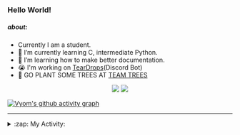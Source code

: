 ### Hello World!

##### about:
- Currently I am a student.
- 🌱 I’m currently learning C, intermediate Python.
- 🌱 I’m learning how to make better documentation.
- 😭 I'm working on [TearDrops](https://github.com/Vyvy-vi/TearDrops)(Discord Bot)
- 🌱 GO PLANT SOME TREES AT [TEAM TREES](https://teamtrees.org/)

<p align="center">
  <a href="https://twitter.com/Vyvy_viM"><img target="_blank" src="https://img.shields.io/badge/twitter%20@Vyvy_viM-0D95E8?style=for-the-badge&logo=twitter&logoColor=white"/></a> 
  <a href="https://vyvy-vi.github.io/portfolio"><img target="_blank" src="https://img.shields.io/badge/-I%27m_craving_for_open_source-green?style=for-the-badge&logo=github&logoColor=black"/></a> 
</p>

[![Vyom's github activity graph](https://activity-graph.herokuapp.com/graph?username=Vyvy-vi)](https://github.com/ashutosh00710/github-readme-activity-graph)

---
<details>
  <summary>:zap: My Activity:</summary>
  
<!--START_SECTION:waka-->
**I'm a Night 🦉** 

```text
🌞 Morning    6 commits      ███████░░░░░░░░░░░░░░░░░░   28.57% 
🌆 Daytime    1 commits      █░░░░░░░░░░░░░░░░░░░░░░░░   4.76% 
🌃 Evening    3 commits      ███░░░░░░░░░░░░░░░░░░░░░░   14.29% 
🌙 Night      11 commits     █████████████░░░░░░░░░░░░   52.38%

```
📅 **I'm Most Productive on Sunday** 

```text
Monday       5 commits      ██████░░░░░░░░░░░░░░░░░░░   23.81% 
Tuesday      3 commits      ███░░░░░░░░░░░░░░░░░░░░░░   14.29% 
Wednesday    1 commits      █░░░░░░░░░░░░░░░░░░░░░░░░   4.76% 
Thursday     1 commits      █░░░░░░░░░░░░░░░░░░░░░░░░   4.76% 
Friday       1 commits      █░░░░░░░░░░░░░░░░░░░░░░░░   4.76% 
Saturday     4 commits      ████░░░░░░░░░░░░░░░░░░░░░   19.05% 
Sunday       6 commits      ███████░░░░░░░░░░░░░░░░░░   28.57%

```


📊 **This Week I Spent My Time On** 

```text
🔥 Editors: 
Vim                      2 hrs 55 mins       █████████████████████████   100.0%

🐱‍💻 Projects: 
TEC-Discord-Automation   2 hrs 52 mins       ████████████████████████░   98.41% 
TearDrops                2 mins              ░░░░░░░░░░░░░░░░░░░░░░░░░   1.59%

```


<!--END_SECTION:waka-->
</details>

